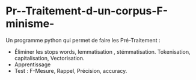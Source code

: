 # Pr--Traitement-d-un-corpus-F-minisme-
 Un programme python qui permet de faire les Pré-Traitement :   
 - Éliminer les stops words, lemmatisation , stémmatisation. Tokenisation, capitalisation,  Vectorisation. 
 - Apprentissage  
 - Test : F-Mesure, Rappel, Précision, accuracy.
